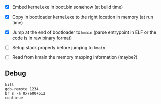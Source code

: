 - [x] Embed kernel.exe in boot.bin somehow (at build time)
- [x] Copy in bootloader kernel.exe to the right location in memory (at run time)
- [x] Jump at the end of bootloader to `kmain` (parse entrypoint in ELF or the code is in raw binary format)
- [ ] Setup stack properly before jumping to `kmain`
- [ ] Read from kmain the memory mapping information (maybe?)


## Debug

```
kill
gdb-remote 1234
br s -a 0x7e00+512
continue
``` 

